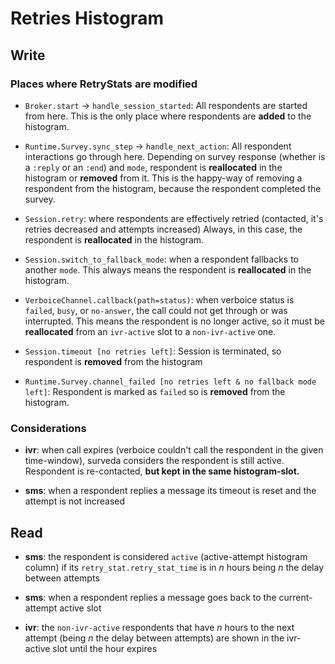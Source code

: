 # Retries Histogram

## Write
### Places where RetryStats are modified
 * `Broker.start` -> `handle_session_started`: All respondents are started from here.
 This is the only place where respondents are **added** to the histogram.

 * `Runtime.Survey.sync_step` -> `handle_next_action`: All respondent interactions go through here.
 Depending on survey response (whether is a `:reply` or an `:end`) and `mode`,
 respondent is **reallocated** in the histogram or **removed** from it.
 This is the happy-way of removing a respondent from the histogram, because the respondent completed the survey.

 * `Session.retry`: where respondents are effectively retried (contacted, it's retries decreased and attempts increased)
 Always, in this case, the respondent is **reallocated** in the histogram.

 * `Session.switch_to_fallback_mode`: when a respondent fallbacks to another `mode`.
 This always means the respondent is **reallocated** in the histogram.

 * `VerboiceChannel.callback(path=status)`: when verboice status is `failed`, `busy`, or `no-answer`, the call could not
  get through or was interrupted.
  This means the respondent is no longer active, so it must be **reallocated** from
  an `ivr-active` slot to a `non-ivr-active` one.

 * `Session.timeout [no retries left]`: Session is terminated, so respondent is **removed** from the histogram

 * `Runtime.Survey.channel_failed [no retries left & no fallback mode left]`: Respondent is marked as `failed`
 so is **removed** from the histogram.

### Considerations

* **ivr**: when call expires (verboice couldn't call the respondent in the given time-window), surveda considers the respondent is still active.
Respondent is re-contacted, **but kept in the same histogram-slot.**

* **sms**: when a respondent replies a message its timeout is reset and the attempt is not increased

## Read

* **sms**: the respondent is considered `active` (active-attempt histogram column)
if its `retry_stat.retry_stat_time` is in _n_ hours being _n_ the delay between attempts

* **sms**: when a respondent replies a message goes back to the current-attempt active slot

* **ivr**: the `non-ivr-active` respondents that have _n_ hours to the next attempt (being _n_ the delay between attempts)
are shown in the ivr-active slot until the hour expires
